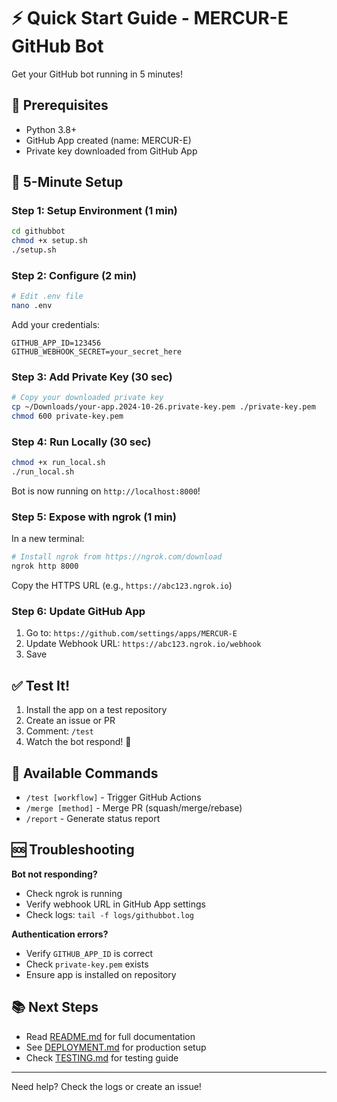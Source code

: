 # ⚡ Quick Start Guide - MERCUR-E GitHub Bot

Get your GitHub bot running in 5 minutes!

## 🎯 Prerequisites

- Python 3.8+
- GitHub App created (name: MERCUR-E)
- Private key downloaded from GitHub App

## 🚀 5-Minute Setup

### Step 1: Setup Environment (1 min)

```bash
cd githubbot
chmod +x setup.sh
./setup.sh
```

### Step 2: Configure (2 min)

```bash
# Edit .env file
nano .env
```

Add your credentials:
```env
GITHUB_APP_ID=123456
GITHUB_WEBHOOK_SECRET=your_secret_here
```

### Step 3: Add Private Key (30 sec)

```bash
# Copy your downloaded private key
cp ~/Downloads/your-app.2024-10-26.private-key.pem ./private-key.pem
chmod 600 private-key.pem
```

### Step 4: Run Locally (30 sec)

```bash
chmod +x run_local.sh
./run_local.sh
```

Bot is now running on `http://localhost:8000`!

### Step 5: Expose with ngrok (1 min)

In a new terminal:

```bash
# Install ngrok from https://ngrok.com/download
ngrok http 8000
```

Copy the HTTPS URL (e.g., `https://abc123.ngrok.io`)

### Step 6: Update GitHub App

1. Go to: `https://github.com/settings/apps/MERCUR-E`
2. Update Webhook URL: `https://abc123.ngrok.io/webhook`
3. Save

## ✅ Test It!

1. Install the app on a test repository
2. Create an issue or PR
3. Comment: `/test`
4. Watch the bot respond! 🎉

## 📝 Available Commands

- `/test [workflow]` - Trigger GitHub Actions
- `/merge [method]` - Merge PR (squash/merge/rebase)
- `/report` - Generate status report

## 🆘 Troubleshooting

**Bot not responding?**
- Check ngrok is running
- Verify webhook URL in GitHub App settings
- Check logs: `tail -f logs/githubbot.log`

**Authentication errors?**
- Verify `GITHUB_APP_ID` is correct
- Check `private-key.pem` exists
- Ensure app is installed on repository

## 📚 Next Steps

- Read [README.md](README.md) for full documentation
- See [DEPLOYMENT.md](DEPLOYMENT.md) for production setup
- Check [TESTING.md](TESTING.md) for testing guide

---

Need help? Check the logs or create an issue!
